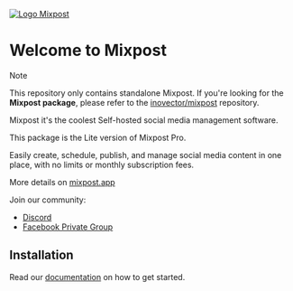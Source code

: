 
[<img src="./art/logo.svg" alt="Logo Mixpost" />](https://mixpost.app)


# Welcome to Mixpost

> [!NOTE]
> This repository only contains standalone Mixpost.
> If you're looking for the **Mixpost package**, please refer to the <a href="https://github.com/inovector/mixpost">inovector/mixpost</a> repository.


Mixpost it's the coolest Self-hosted social media management software. 

This package is the Lite version of Mixpost Pro.

Easily create, schedule, publish, and manage social media content in one place, with no limits or monthly subscription fees. 

More details on [mixpost.app](https://mixpost.app/)

Join our community:

- [Discord](https://mixpost.app/discord)
- [Facebook Private Group](https://www.facebook.com/groups/getmixpost)

## Installation

Read our [documentation](https://docs.mixpost.app/lite) on how to get started.


